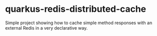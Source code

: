 # quarkus-redis-distributed-cache

Simple project showing how to cache simple method responses with an external Redis in a very declarative way.